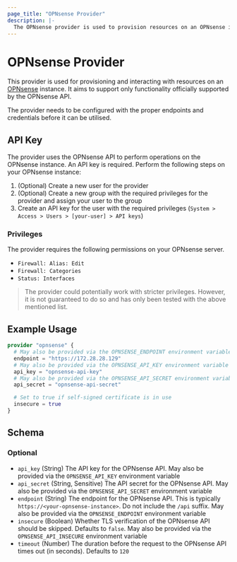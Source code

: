 ```yaml
---
page_title: "OPNsense Provider"
description: |-
  The OPNsense provider is used to provision resources on an OPNsense instance.
---
```


# OPNsense Provider

This provider is used for provisioning and interacting with resources on an [OPNsense](https://opnsense.org/) instance. It aims to support only functionality officially supported by the OPNsense API.

The provider needs to be configured with the proper endpoints and credentials before it can be utilised.

## API Key

The provider uses the OPNsense API to perform operations on the OPNsense instance. An API key is required. Perform the following steps on your OPNsense instance:

1. (Optional) Create a new user for the provider
1. (Optional) Create a new group with the required privileges for the provider and assign your user to the group
1. Create an API key for the user with the required privileges (`System > Access > Users > [your-user] > API keys`)

### Privileges

The provider requires the following permissions on your OPNsense server.

- `Firewall: Alias: Edit`
- `Firewall: Categories`
- `Status: Interfaces`

> The provider could potentially work with stricter privileges. However, it is not guaranteed to do so and has only been tested with the above mentioned list.

## Example Usage

```terraform
provider "opnsense" {
  # May also be provided via the OPNSENSE_ENDPOINT environment variable
  endpoint = "https://172.28.28.129"
  # May also be provided via the OPNSENSE_API_KEY environment variable
  api_key = "opnsense-api-key"
  # May also be provided via the OPNSENSE_API_SECRET environment variable
  api_secret = "opnsense-api-secret"

  # Set to true if self-signed certificate is in use
  insecure = true
}
```

<!-- schema generated by tfplugindocs -->
## Schema

### Optional

- `api_key` (String) The API key for the OPNsense API. May also be provided via the `OPNSENSE_API_KEY` environment variable
- `api_secret` (String, Sensitive) The API secret for the OPNsense API. May also be provided via the `OPNSENSE_API_SECRET` environment variable
- `endpoint` (String) The endpoint for the OPNsense API. This is typically `https://<your-opnsense-instance>`. Do not include the `/api` suffix. May also be provided via the `OPNSENSE_ENDPOINT` environment variable
- `insecure` (Boolean) Whether TLS verification of the OPNsense API should be skipped. Defaults to `false`. May also be provided via the `OPNSENSE_API_INSECURE` environment variable
- `timeout` (Number) The duration before the request to the OPNsense API times out (in seconds). Defaults to `120`
